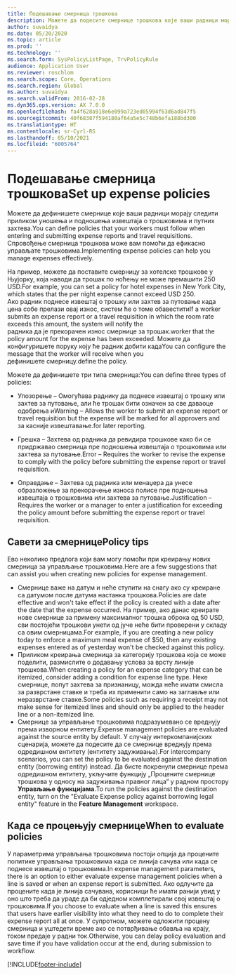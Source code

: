 ```yaml
---
title: Подешавање смерница трошкова
description: Можете да подесите смернице трошкова које ваши радници морају следити приликом уношења и подношења извештаја о трошковима и путних захтева у услузи Microsoft Dynamics 365 Finance.
author: suvaidya
ms.date: 05/20/2020
ms.topic: article
ms.prod: ''
ms.technology: ''
ms.search.form: SysPolicyListPage, TrvPolicyRule
audience: Application User
ms.reviewer: roschlom
ms.search.scope: Core, Operations
ms.search.region: Global
ms.author: suvaidya
ms.search.validFrom: 2016-02-28
ms.dyn365.ops.version: AX 7.0.0
ms.openlocfilehash: fa4f628a918e6e099a723ed05994f63d6ad847f5
ms.sourcegitcommit: 40f68387f594180af64a5e5c748b6efa188bd300
ms.translationtype: HT
ms.contentlocale: sr-Cyrl-RS
ms.lasthandoff: 05/10/2021
ms.locfileid: "6005764"
---
```

# <a name="set-up-expense-policies"></a><span data-ttu-id="e1dd8-103">Подешавање смерница трошкова</span><span class="sxs-lookup"><span data-stu-id="e1dd8-103">Set up expense policies</span></span>

<span data-ttu-id="e1dd8-104">Можете да дефинишете смернице које ваши радници морају следити приликом уношења и подношења извештаја о трошковима и путних захтева.</span><span class="sxs-lookup"><span data-stu-id="e1dd8-104">You can define policies that your workers must follow when entering and submitting expense reports and travel requisitions.</span></span>         
<span data-ttu-id="e1dd8-105">Спровођење смерница трошкова може вам помоћи да ефикасно управљате трошковима.</span><span class="sxs-lookup"><span data-stu-id="e1dd8-105">Implementing expense policies can help you manage expenses effectively.</span></span>         

<span data-ttu-id="e1dd8-106">На пример, можете да поставите смерницу за хотелске трошкове у Њујорку, која наводи да трошак по ноћењу не може премашити 250 USD.</span><span class="sxs-lookup"><span data-stu-id="e1dd8-106">For example, you can set a policy for hotel expenses in New York City, which states that the per night expense cannot exceed USD 250.</span></span>       
<span data-ttu-id="e1dd8-107">Ако радник поднесе извештај о трошку или захтев за путовање када цена собе прелази овај износ, систем ће о томе обавестити</span><span class="sxs-lookup"><span data-stu-id="e1dd8-107">If a worker submits an expense report or a travel requisition in which the room rate exceeds this amount, the system will notify the</span></span>        
<span data-ttu-id="e1dd8-108">радника да је прекорачен износ смернице за трошак.</span><span class="sxs-lookup"><span data-stu-id="e1dd8-108">worker that the policy amount for the expense has been exceeded.</span></span> <span data-ttu-id="e1dd8-109">Можете да конфигуришете поруку коју ће радник добити када</span><span class="sxs-lookup"><span data-stu-id="e1dd8-109">You can configure the message that the worker will receive when you</span></span>        
<span data-ttu-id="e1dd8-110">дефинишете смерницу.</span><span class="sxs-lookup"><span data-stu-id="e1dd8-110">define the policy.</span></span>      
        
<span data-ttu-id="e1dd8-111">Можете да дефинишете три типа смерница:</span><span class="sxs-lookup"><span data-stu-id="e1dd8-111">You can define three types of policies:</span></span>         
        
- <span data-ttu-id="e1dd8-112">Упозорење – Омогућава раднику да поднесе извештај о трошку или захтев за путовање, али ће трошак бити означен за све даваоце одобрења и</span><span class="sxs-lookup"><span data-stu-id="e1dd8-112">Warning – Allows the worker to submit an expense report or travel requisition but the expense will be marked for all approvers and</span></span>        
  <span data-ttu-id="e1dd8-113">за касније извештавање.</span><span class="sxs-lookup"><span data-stu-id="e1dd8-113">for later reporting.</span></span>        

- <span data-ttu-id="e1dd8-114">Грешка – Захтева од радника да ревидира трошкове како би се придржавао смерница пре подношења извештаја о трошковима или захтева за путовање.</span><span class="sxs-lookup"><span data-stu-id="e1dd8-114">Error – Requires the worker to revise the expense to comply with the policy before submitting the expense report or travel requisition.</span></span>       
 
 - <span data-ttu-id="e1dd8-115">Оправдање – Захтева од радника или менаџера да унесе образложење за прекорачење износа полисе пре подношења извештаја о трошковима или захтева за путовање.</span><span class="sxs-lookup"><span data-stu-id="e1dd8-115">Justification – Requires the worker or a manager to enter a justification for exceeding the policy amount before submitting the expense report or travel requisition.</span></span>        

## <a name="policy-tips"></a><span data-ttu-id="e1dd8-116">Савети за смернице</span><span class="sxs-lookup"><span data-stu-id="e1dd8-116">Policy tips</span></span>
<span data-ttu-id="e1dd8-117">Ево неколико предлога који вам могу помоћи при креирању нових смерница за управљање трошковима.</span><span class="sxs-lookup"><span data-stu-id="e1dd8-117">Here are a few suggestions that can assist you when creating new policies for expense management.</span></span> 
* <span data-ttu-id="e1dd8-118">Смернице важе на датум и неће ступити на снагу ако су креиране са датумом после датума настанка трошкова.</span><span class="sxs-lookup"><span data-stu-id="e1dd8-118">Policies are date effective and won't take effect if the policy is created with a date after the date that the expense occurred.</span></span> <span data-ttu-id="e1dd8-119">На пример, ако данас креирате нове смернице за примену максималног трошка оброка од 50 USD, сви постојећи трошкови унети од јуче неће бити проверени у складу са овим смерницама.</span><span class="sxs-lookup"><span data-stu-id="e1dd8-119">For example, if you are creating a new policy today to enforce a maximum meal expense of $50, then any existing expenses entered as of yesterday won't be checked against this policy.</span></span>
* <span data-ttu-id="e1dd8-120">Приликом креирања смерница за категорију трошкова која се може поделити, размислите о додавању услова за врсту линије трошкова.</span><span class="sxs-lookup"><span data-stu-id="e1dd8-120">When creating a policy for an expense category that can be itemized, consider adding a condition for expense line type.</span></span> <span data-ttu-id="e1dd8-121">Неке смернице, попут захтева за признаницу, можда неће имати смисла за разврстане ставке и треба их применити само на заглавље или неразврстане ставке.</span><span class="sxs-lookup"><span data-stu-id="e1dd8-121">Some policies such as requiring a receipt may not make sense for itemized lines and should only be applied to the header line or a non-itemized line.</span></span> 
* <span data-ttu-id="e1dd8-122">Смернице за управљање трошковима подразумевано се вреднују према изворном ентитету.</span><span class="sxs-lookup"><span data-stu-id="e1dd8-122">Expense management policies are evaluated against the source entity by default.</span></span> <span data-ttu-id="e1dd8-123">У случају интеркомпанијских сценарија, можете да подесите да се смернице вреднују према одредишном ентитету (ентитету задуживања).</span><span class="sxs-lookup"><span data-stu-id="e1dd8-123">For intercompany scenarios, you can set the policy to be evaluated against the destination entity (borrowing entity) instead.</span></span> <span data-ttu-id="e1dd8-124">Да бисте покренули смернице према одредишном ентитету, укључите функцију „Процените смернице трошкова у односу на задуживања правног лица“ у радном простору **Управљање функцијама**.</span><span class="sxs-lookup"><span data-stu-id="e1dd8-124">To run the policies against the destination entity, turn on the "Evaluate Expense policy against borrowing legal entity" feature in the **Feature Management** workspace.</span></span>

## <a name="when-to-evaluate-policies"></a><span data-ttu-id="e1dd8-125">Када се процењују смернице</span><span class="sxs-lookup"><span data-stu-id="e1dd8-125">When to evaluate policies</span></span>

<span data-ttu-id="e1dd8-126">У параметрима управљања трошковима постоји опција да процените политике управљања трошковима када се линија сачува или када се поднесе извештај о трошковима.</span><span class="sxs-lookup"><span data-stu-id="e1dd8-126">In expense management parameters, there is an option to either evaluate expense management policies when a line is saved or when an expense report is submitted.</span></span> <span data-ttu-id="e1dd8-127">Ако одлучите да процените када је линија сачувана, корисници ће имати ранији увид у оно што треба да ураде да би одједном комплетирали свој извештај о трошковима.</span><span class="sxs-lookup"><span data-stu-id="e1dd8-127">If you choose to evaluate when a line is saved this ensures that users have earlier visibility into what they need to do to complete their expense report all at once.</span></span> <span data-ttu-id="e1dd8-128">У супротном, можете одложити процену смерница и уштедети време ако се потврђивање обавља на крају, током предаје у радни ток.</span><span class="sxs-lookup"><span data-stu-id="e1dd8-128">Otherwise, you can delay policy evaluation and save time if you have validation occur at the end, during submission to workflow.</span></span>


[!INCLUDE[footer-include](../includes/footer-banner.md)]